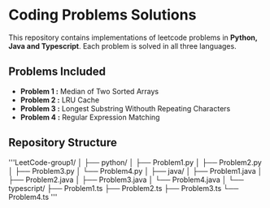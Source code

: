 # Coding Problems Solutions

This repository contains implementations of leetcode problems in **Python, Java and Typescript**. Each problem is solved in all three languages.

## Problems Included
- **Problem 1 :** Median of Two Sorted Arrays
- **Problem 2 :** LRU Cache
- **Problem 3 :** Longest Substring Withouth Repeating Characters
- **Problem 4 :** Regular Expression Matching

## Repository Structure
'''LeetCode-group1/
  │
  ├── python/
  │ ├── Problem1.py
  │ ├── Problem2.py
  │ ├── Problem3.py
  │ └── Problem4.py
  │
  ├── java/
  │ ├── Problem1.java
  │ ├── Problem2.java
  │ ├── Problem3.java
  │ └── Problem4.java
  │
  └── typescript/
  ├── Problem1.ts
  ├── Problem2.ts
  ├── Problem3.ts
  └── Problem4.ts
  '''
